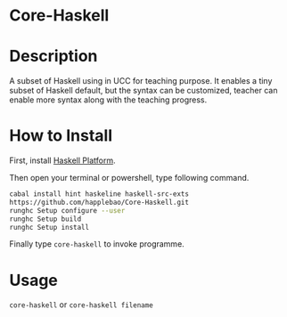 Core-Haskell
============


# Description

A subset of Haskell using in UCC for teaching purpose. 
It enables a tiny subset of Haskell default, but the syntax can be customized,
teacher can enable more syntax along with the teaching progress.

# How to Install
First, install [Haskell Platform](http://www.haskell.org/platform/).

Then open your terminal or powershell, type following command.

```bash
cabal install hint haskeline haskell-src-exts
https://github.com/happlebao/Core-Haskell.git
runghc Setup configure --user
runghc Setup build
runghc Setup install
```

Finally type `core-haskell` to invoke programme.

# Usage
`core-haskell` or `core-haskell filename`
